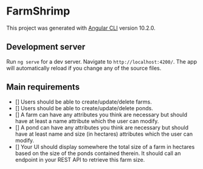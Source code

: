 # FarmShrimp

This project was generated with [Angular CLI](https://github.com/angular/angular-cli) version 10.2.0.

## Development server

Run `ng serve` for a dev server. Navigate to `http://localhost:4200/`. The app will automatically reload if you change any of the source files.

## Main requirements

- [] Users should be able to create/update/delete farms.
- [] Users should be able to create/update/delete ponds.
- [] A farm can have any attributes you think are necessary but should have at least a name attribute which the user can modify.
- [] A pond can have any attributes you think are necessary but should have at least name and size (in hectares) attributes which the user can modify.
- [] Your UI should display somewhere the total size of a farm in hectares based on the size of the ponds contained therein. It should call an endpoint in your REST API to retrieve this farm size.
